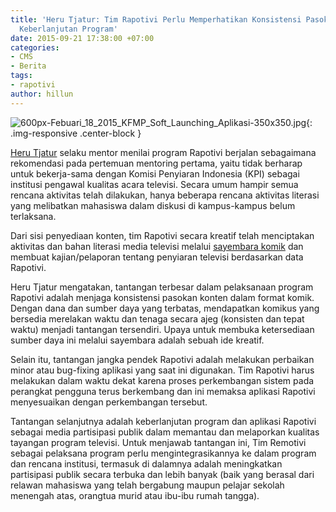 ```yaml
---
title: 'Heru Tjatur: Tim Rapotivi Perlu Memperhatikan Konsistensi Pasokan Konten dan
  Keberlanjutan Program'
date: 2015-09-21 17:38:00 +07:00
categories:
- CMS
- Berita
tags:
- rapotivi
author: hillun
---
```


![600px-Febuari_18_2015_KFMP_Soft_Launching_Aplikasi-350x350.jpg](/uploads/600px-Febuari_18_2015_KFMP_Soft_Launching_Aplikasi-350x350.jpg){: .img-responsive .center-block }

[Heru Tjatur](http://ciptamedia.org/team/heru-tjatur/) selaku mentor menilai program Rapotivi berjalan sebagaimana rekomendasi pada pertemuan mentoring pertama, yaitu tidak berharap untuk bekerja-sama dengan Komisi Penyiaran Indonesia (KPI) sebagai institusi pengawal kualitas acara televisi. Secara umum hampir semua rencana aktivitas telah dilakukan, hanya beberapa rencana aktivitas literasi yang melibatkan mahasiswa dalam diskusi di kampus-kampus belum terlaksana.

Dari sisi penyediaan konten, tim Rapotivi secara kreatif telah menciptakan aktivitas dan bahan literasi media televisi melalui [sayembara komik](http://ciptamedia.org/sayembara-komik-rapotivi/) dan membuat kajian/pelaporan tentang penyiaran televisi berdasarkan data Rapotivi.

Heru Tjatur mengatakan, tantangan terbesar dalam pelaksanaan program Rapotivi adalah menjaga konsistensi pasokan konten dalam format komik. Dengan dana dan sumber daya yang terbatas, mendapatkan komikus yang bersedia merelakan waktu dan tenaga secara ajeg (konsisten dan tepat waktu) menjadi tantangan tersendiri. Upaya untuk membuka ketersediaan sumber daya ini melalui sayembara adalah sebuah ide kreatif.

Selain itu, tantangan jangka pendek Rapotivi adalah melakukan perbaikan minor atau bug-fixing aplikasi yang saat ini digunakan. Tim Rapotivi harus melakukan dalam waktu dekat karena proses perkembangan sistem pada perangkat pengguna terus berkembang dan ini memaksa aplikasi Rapotivi menyesuaikan dengan perkembangan tersebut.

Tantangan selanjutnya adalah keberlanjutan program dan aplikasi Rapotivi sebagai media partisipasi publik dalam memantau dan melaporkan kualitas tayangan program televisi. Untuk menjawab tantangan ini, Tim Remotivi sebagai pelaksana program perlu mengintegrasikannya ke dalam program dan rencana institusi, termasuk di dalamnya adalah meningkatkan partisipasi publik secara terbuka dan lebih banyak (baik yang berasal dari relawan mahasiswa yang telah bergabung maupun pelajar sekolah menengah atas, orangtua murid atau ibu-ibu rumah tangga).